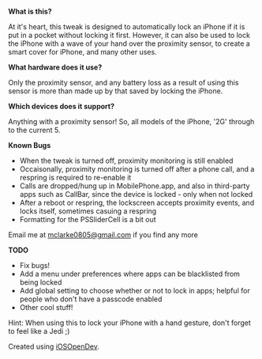 **What is this?**

At it's heart, this tweak is designed to automatically lock an iPhone if it is put in a pocket without locking it first. However, it can also be used to lock the iPhone with a wave of your hand over the proximity sensor, to create a smart cover for iPhone, and many other uses. 

**What hardware does it use?**

Only the proximity sensor, and any battery loss as a result of using this sensor is more than made up by that saved by locking the iPhone.

**Which devices does it support?**

Anything with a proximity sensor! So, all models of the iPhone, '2G' through to the current 5.

**Known Bugs**

- When the tweak is turned off, proximity monitoring is still enabled
- Occaisonally, proximity monitoring is turned off after a phone call, and a respring is required to re-enable it
- Calls are dropped/hung up in MobilePhone.app, and also in third-party apps such as CallBar, since the device is locked - only when not locked
- After a reboot or respring, the lockscreen accepts proximity events, and locks itself, sometimes casuing a respring
- Formatting for the PSSliderCell is a bit out

Email me at mclarke0805@gmail.com if you find any more

**TODO**
- Fix bugs!
- Add a menu under preferences where apps can be blacklisted from being locked
- Add global setting to choose whether or not to lock in apps; helpful for people who don't have a passcode enabled
- Other cool stuff!

Hint: When using this to lock your iPhone with a hand gesture, don't forget to feel like a Jedi ;)

Created using <a href="https://github.com/kokoabim/iOSOpenDev">iOSOpenDev</a>.
